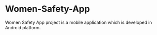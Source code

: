 # Women-Safety-App
Women Safety App project is a mobile application which is developed in Android platform. 
